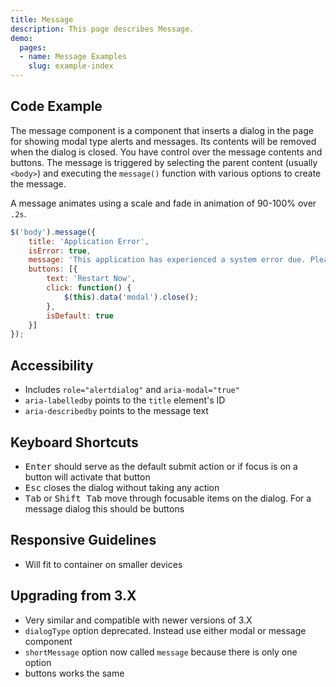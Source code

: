 ```yaml
---
title: Message
description: This page describes Message.
demo:
  pages:
  - name: Message Examples
    slug: example-index
---
```


## Code Example

The message component is a component that inserts a dialog in the page for showing modal type alerts and messages. Its contents will be removed when the dialog is closed. You have control over the message contents and buttons. The message is triggered by selecting the parent content (usually `<body>`) and executing the `message()` function with various options to create the message.

A message animates using a scale and fade in animation of 90-100% over `.2s`.

```javascript
$('body').message({
    title: 'Application Error',
    isError: true,
    message: 'This application has experienced a system error due. Please restart the application in order to proceed.',
    buttons: [{
        text: 'Restart Now',
        click: function() {
            $(this).data('modal').close();
        },
        isDefault: true
    }]
});
```

## Accessibility

-   Includes `role="alertdialog"` and `aria-modal="true"`
-   `aria-labelledby` points to the `title` element's ID
-   `aria-describedby` points to the message text

## Keyboard Shortcuts

-   <kbd>Enter</kbd> should serve as the default submit action or if focus is on a button will activate that button
-   <kbd>Esc</kbd> closes the dialog without taking any action
-   <kbd>Tab</kbd> or <kbd>Shift Tab</kbd> move through focusable items on the dialog. For a message dialog this should be buttons

## Responsive Guidelines

-   Will fit to container on smaller devices

## Upgrading from 3.X

-   Very similar and compatible with newer versions of 3.X
-   `dialogType` option deprecated. Instead use either modal or message component
-   `shortMessage` option now called `message` because there is only one option
-   buttons works the same
